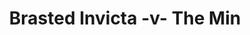 ---
year: "2015"
serialNumber: "0467" 
game: "Brasted Invicta"
title: "Brasted Invicta -v- The Min"
gameLocation: ""
gameDate: ""
result: ""
resultType: ""
type: "game"
---